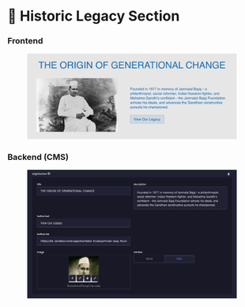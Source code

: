 # 📎 Historic Legacy Section

### **Frontend**

<figure><img src="../../../.gitbook/assets/charitable-trust-origin-section.png" alt=""><figcaption></figcaption></figure>

### Backend (CMS)

<figure><img src="../../../.gitbook/assets/charitable-trust-origin-section-cms.png" alt=""><figcaption></figcaption></figure>
